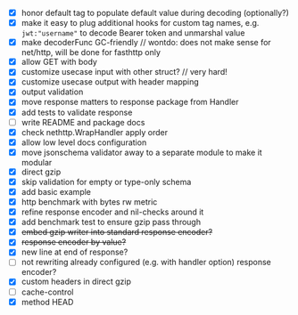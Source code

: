 * [x] honor default tag to populate default value during decoding (optionally?)
* [x] make it easy to plug additional hooks for custom tag names, e.g. `jwt:"username"` to decode Bearer token and unmarshal value
* [x] make decoderFunc GC-friendly // wontdo: does not make sense for net/http, will be done for fasthttp only
* [x] allow GET with body
* [x] customize usecase input with other struct? // very hard!
* [x] customize usecase output with header mapping
* [x] output validation
* [x] move response matters to response package from Handler
* [x] add tests to validate response
* [ ] write README and package docs
* [x] check nethttp.WrapHandler apply order
* [x] allow low level docs configuration
* [x] move jsonschema validator away to a separate module to make it modular
* [x] direct gzip
* [x] skip validation for empty or type-only schema
* [x] add basic example
* [x] http benchmark with bytes rw metric
* [x] refine response encoder and nil-checks around it
* [x] add benchmark test to ensure gzip pass through
* [x] ~~embed gzip writer into standard response encoder?~~
* [x] ~~response encoder by value?~~
* [x] new line at end of response?
* [ ] not rewriting already configured (e.g. with handler option) response encoder?
* [x] custom headers in direct gzip
* [ ] cache-control
* [x] method HEAD